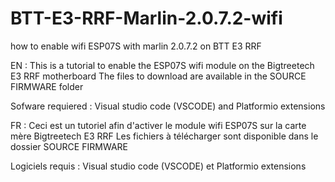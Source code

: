 # BTT-E3-RRF-Marlin-2.0.7.2-wifi
how to enable wifi ESP07S with marlin 2.0.7.2 on BTT E3 RRF 

EN : This is a tutorial to enable the ESP07S wifi module on the Bigtreetech E3 RRF motherboard
The files to download are available in the SOURCE FIRMWARE folder

Sofware requiered : Visual studio code (VSCODE) and Platformio extensions

FR : Ceci est un tutoriel afin d'activer le module wifi ESP07S sur la carte mère Bigtreetech E3 RRF
Les fichiers à télécharger sont disponible dans le dossier SOURCE FIRMWARE

Logiciels requis : Visual studio code (VSCODE) et Platformio extensions


